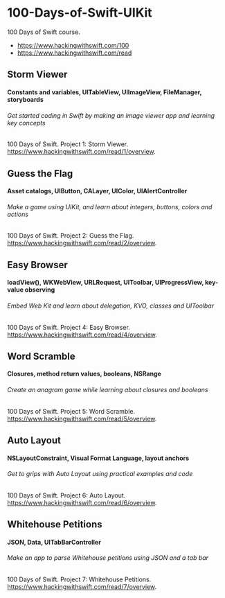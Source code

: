 # 100-Days-of-Swift-UIKit
100 Days of Swift course. 
- https://www.hackingwithswift.com/100
- https://www.hackingwithswift.com/read

## Storm Viewer
#### Constants and variables, UITableView, UIImageView, FileManager, storyboards
###### Get started coding in Swift by making an image viewer app and learning key concepts
100 Days of Swift. Project 1: Storm Viewer. https://www.hackingwithswift.com/read/1/overview.

## Guess the Flag
#### Asset catalogs, UIButton, CALayer, UIColor, UIAlertController
###### Make a game using UIKit, and learn about integers, buttons, colors and actions
100 Days of Swift. Project 2: Guess the Flag. https://www.hackingwithswift.com/read/2/overview.

## Easy Browser
#### loadView(), WKWebView, URLRequest, UIToolbar, UIProgressView, key-value observing
###### Embed Web Kit and learn about delegation, KVO, classes and UIToolbar
100 Days of Swift. Project 4: Easy Browser. https://www.hackingwithswift.com/read/4/overview.

## Word Scramble
#### Closures, method return values, booleans, NSRange
###### Create an anagram game while learning about closures and booleans
100 Days of Swift. Project 5: Word Scramble. https://www.hackingwithswift.com/read/5/overview.

## Auto Layout
#### NSLayoutConstraint, Visual Format Language, layout anchors
###### Get to grips with Auto Layout using practical examples and code
100 Days of Swift. Project 6: Auto Layout. https://www.hackingwithswift.com/read/6/overview.

## Whitehouse Petitions
#### JSON, Data, UITabBarController
###### Make an app to parse Whitehouse petitions using JSON and a tab bar
100 Days of Swift. Project 7: Whitehouse Petitions. https://www.hackingwithswift.com/read/7/overview.

